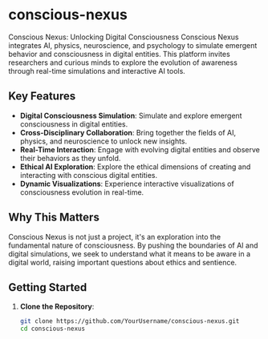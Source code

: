 # conscious-nexus
Conscious Nexus: Unlocking Digital Consciousness Conscious Nexus integrates AI, physics, neuroscience, and psychology to simulate emergent behavior and consciousness in digital entities. This platform invites researchers and curious minds to explore the evolution of awareness through real-time simulations and interactive AI tools.

## Key Features

- **Digital Consciousness Simulation**: Simulate and explore emergent consciousness in digital entities.
- **Cross-Disciplinary Collaboration**: Bring together the fields of AI, physics, and neuroscience to unlock new insights.
- **Real-Time Interaction**: Engage with evolving digital entities and observe their behaviors as they unfold.
- **Ethical AI Exploration**: Explore the ethical dimensions of creating and interacting with conscious digital entities.
- **Dynamic Visualizations**: Experience interactive visualizations of consciousness evolution in real-time.

## Why This Matters

Conscious Nexus is not just a project, it's an exploration into the fundamental nature of consciousness. By pushing the boundaries of AI and digital simulations, we seek to understand what it means to be aware in a digital world, raising important questions about ethics and sentience.

## Getting Started

1. **Clone the Repository**:
   ```bash
   git clone https://github.com/YourUsername/conscious-nexus.git
   cd conscious-nexus
